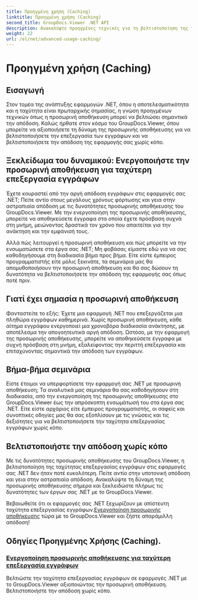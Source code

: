 ```yaml
---
title: Προηγμένη χρήση (Caching)
linktitle: Προηγμένη χρήση (Caching)
second_title: GroupDocs.Viewer .NET API
description: Ανακαλύψτε προηγμένες τεχνικές για τη βελτιστοποίηση της ταχύτητας επεξεργασίας εγγράφων σε εφαρμογές .NET με το GroupDocs.Viewer. Μάθετε πώς μπορείτε να ενεργοποιήσετε την προσωρινή αποθήκευση για ταχύτερη απόδοση τώρα!
weight: 22
url: /el/net/advanced-usage-caching/
---
```


# Προηγμένη χρήση (Caching)


## Εισαγωγή

Στον τομέα της ανάπτυξης εφαρμογών .NET, όπου η αποτελεσματικότητα και η ταχύτητα είναι πρωταρχικής σημασίας, η γνώση προηγμένων τεχνικών όπως η προσωρινή αποθήκευση μπορεί να βελτιώσει σημαντικά την απόδοση. Καλώς ήρθατε στον κόσμο του GroupDocs.Viewer, όπου μπορείτε να αξιοποιήσετε τη δύναμη της προσωρινής αποθήκευσης για να βελτιστοποιήσετε την επεξεργασία των εγγράφων και να βελτιστοποιήσετε την απόδοση της εφαρμογής σας χωρίς κόπο.

## Ξεκλείδωμα του δυναμικού: Ενεργοποιήστε την προσωρινή αποθήκευση για ταχύτερη επεξεργασία εγγράφων

Έχετε κουραστεί από την αργή απόδοση εγγράφων στις εφαρμογές σας .NET; Πείτε αντίο στους μεγάλους χρόνους φόρτωσης και γεια στην αστραπιαία απόδοση με τις δυνατότητες προσωρινής αποθήκευσης του GroupDocs.Viewer. Με την ενεργοποίηση της προσωρινής αποθήκευσης, μπορείτε να αποθηκεύσετε έγγραφα στα οποία έχετε πρόσβαση συχνά στη μνήμη, μειώνοντας δραστικά τον χρόνο που απαιτείται για την ανάκτηση και την εμφάνισή τους.

Αλλά πώς λειτουργεί η προσωρινή αποθήκευση και πώς μπορείτε να την ενσωματώσετε στα έργα σας .NET; Μη φοβάσαι; είμαστε εδώ για να σας καθοδηγήσουμε στη διαδικασία βήμα προς βήμα. Είτε είστε έμπειρος προγραμματιστής είτε μόλις ξεκινάτε, τα σεμινάρια μας θα απομυθοποιήσουν την προσωρινή αποθήκευση και θα σας δώσουν τη δυνατότητα να βελτιστοποιήσετε την απόδοση της εφαρμογής σας όπως ποτέ πριν.

## Γιατί έχει σημασία η προσωρινή αποθήκευση

Φανταστείτε το εξής: Έχετε μια εφαρμογή .NET που επεξεργάζεται μια πληθώρα εγγράφων καθημερινά. Χωρίς προσωρινή αποθήκευση, κάθε αίτημα εγγράφου ενεργοποιεί μια χρονοβόρα διαδικασία ανάκτησης, με αποτέλεσμα την απογοητευτικά αργή απόδοση. Ωστόσο, με την εφαρμογή της προσωρινής αποθήκευσης, μπορείτε να αποθηκεύσετε έγγραφα με συχνή πρόσβαση στη μνήμη, εξαλείφοντας την περιττή επεξεργασία και επιταχύνοντας σημαντικά την απόδοση των εγγράφων.

## Βήμα-βήμα σεμινάρια

Είστε έτοιμοι να υπερφορτίσετε την εφαρμογή σας .NET με προσωρινή αποθήκευση; Τα αναλυτικά μας σεμινάρια θα σας καθοδηγήσουν στη διαδικασία, από την ενεργοποίηση της προσωρινής αποθήκευσης στο GroupDocs.Viewer έως την απρόσκοπτη ενσωμάτωσή του στα έργα σας .NET. Είτε είστε αρχάριος είτε έμπειρος προγραμματιστής, οι σαφείς και συνοπτικές οδηγίες μας θα σας εξοπλίσουν με τις γνώσεις και τις δεξιότητες για να βελτιστοποιήσετε την ταχύτητα επεξεργασίας εγγράφων χωρίς κόπο.

## Βελτιστοποιήστε την απόδοση χωρίς κόπο

Με τις δυνατότητες προσωρινής αποθήκευσης του GroupDocs.Viewer, η βελτιστοποίηση της ταχύτητας επεξεργασίας εγγράφων στις εφαρμογές σας .NET δεν ήταν ποτέ ευκολότερη. Πείτε αντίο στην υποτονική απόδοση και γεια στην αστραπιαία απόδοση. Ανακαλύψτε τη δύναμη της προσωρινής αποθήκευσης σήμερα και ξεκλειδώστε πλήρως τις δυνατότητες των έργων σας .NET με το GroupDocs.Viewer.

 Βεβαιωθείτε ότι οι εφαρμογές σας .NET ξεχωρίζουν με απίστευτη ταχύτητα επεξεργασίας εγγράφων.[Ενεργοποίηση προσωρινής αποθήκευσης](./enable-caching/) τώρα με το GroupDocs.Viewer και ζήστε απαράμιλλη απόδοση!

## Οδηγίες Προηγμένης Χρήσης (Caching).
### [Ενεργοποίηση προσωρινής αποθήκευσης για ταχύτερη επεξεργασία εγγράφων](./enable-caching/)
Βελτιώστε την ταχύτητα επεξεργασίας εγγράφων σε εφαρμογές .NET με το GroupDocs.Viewer αξιοποιώντας την προσωρινή αποθήκευση. Βελτιστοποιήστε την απόδοση χωρίς κόπο.